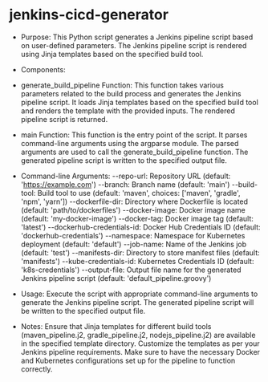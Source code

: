 # jenkins-cicd-generator

* Purpose:
This Python script generates a Jenkins pipeline script based on user-defined parameters. The Jenkins pipeline script is rendered using Jinja templates based on the specified build tool.

* Components:
* generate_build_pipeline Function:
This function takes various parameters related to the build process and generates the Jenkins pipeline script.
It loads Jinja templates based on the specified build tool and renders the template with the provided inputs.
The rendered pipeline script is returned.

* main Function:
This function is the entry point of the script.
It parses command-line arguments using the argparse module.
The parsed arguments are used to call the generate_build_pipeline function.
The generated pipeline script is written to the specified output file.

* Command-line Arguments:
--repo-url: Repository URL (default: 'https://example.com')
--branch: Branch name (default: 'main')
--build-tool: Build tool to use (default: 'maven', choices: ['maven', 'gradle', 'npm', 'yarn'])
--dockerfile-dir: Directory where Dockerfile is located (default: 'path/to/dockerfiles')
--docker-image: Docker image name (default: 'my-docker-image')
--docker-tag: Docker image tag (default: 'latest')
--dockerhub-credentials-id: Docker Hub Credentials ID (default: 'dockerhub-credentials')
--namespace: Namespace for Kubernetes deployment (default: 'default')
--job-name: Name of the Jenkins job (default: 'test')
--manifests-dir: Directory to store manifest files (default: 'manifests')
--kube-credentials-id: Kubernetes Credentials ID (default: 'k8s-credentials')
--output-file: Output file name for the generated Jenkins pipeline script (default: 'default_pipeline.groovy')

* Usage:
Execute the script with appropriate command-line arguments to generate the Jenkins pipeline script.
The generated pipeline script will be written to the specified output file.

* Notes:
Ensure that Jinja templates for different build tools (maven_pipeline.j2, gradle_pipeline.j2, nodejs_pipeline.j2) are available in the specified template directory.
Customize the templates as per your Jenkins pipeline requirements.
Make sure to have the necessary Docker and Kubernetes configurations set up for the pipeline to function correctly.





